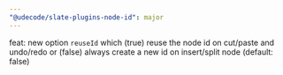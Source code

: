 ```yaml
---
"@udecode/slate-plugins-node-id": major
---
```


feat: new option `reuseId` which (true) reuse the node id on cut/paste and undo/redo or (false) always create a new id on insert/split node (default: false)
